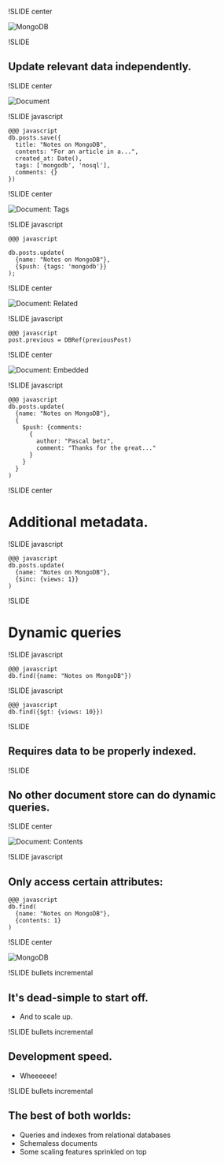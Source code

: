 !SLIDE center

![MongoDB](mongodb.png)

!SLIDE

## Update relevant data independently. ##

!SLIDE center

![Document](document.jpg)

!SLIDE javascript

    @@@ javascript
    db.posts.save({
      title: "Notes on MongoDB",
      contents: "For an article in a...",
      created_at: Date(),
      tags: ['mongodb', 'nosql'],
      comments: {}
    })

!SLIDE center

![Document: Tags](document_tags.jpg)

!SLIDE javascript

    @@@ javascript

    db.posts.update(
      {name: "Notes on MongoDB"},
      {$push: {tags: 'mongodb'}}
    );

!SLIDE center

![Document: Related](document_related.jpg)

!SLIDE javascript

    @@@ javascript
    post.previous = DBRef(previousPost)

!SLIDE center

![Document: Embedded](document_embedded.jpg)

!SLIDE javascript

    @@@ javascript
    db.posts.update(
      {name: "Notes on MongoDB"},
      {
        $push: {comments:
          {
            author: "Pascal betz",
            comment: "Thanks for the great..."
          }
        }
      }
    )

!SLIDE center

# Additional metadata. #

!SLIDE javascript

    @@@ javascript
    db.posts.update(
      {name: "Notes on MongoDB"},
      {$inc: {views: 1}}
    )

!SLIDE

# Dynamic queries #

!SLIDE javascript

    @@@ javascript
    db.find({name: "Notes on MongoDB"})

!SLIDE javascript

    @@@ javascript
    db.find({$gt: {views: 10}})

!SLIDE

## Requires data to be properly indexed. ##

!SLIDE

## No other document store can do dynamic queries. ##

!SLIDE center

![Document: Contents](document_contents.jpg)

!SLIDE javascript

## Only access certain attributes: ##

    @@@ javascript
    db.find(
      {name: "Notes on MongoDB"},
      {contents: 1}
    )

!SLIDE center

![MongoDB](mongodb.png)

!SLIDE bullets incremental

## It's dead-simple to start off. ##

* And to scale up.

!SLIDE bullets incremental

## Development speed. ##

* Wheeeeee!

!SLIDE bullets incremental

## The best of both worlds: ##

* Queries and indexes from relational databases
* Schemaless documents
* Some scaling features sprinkled on top
